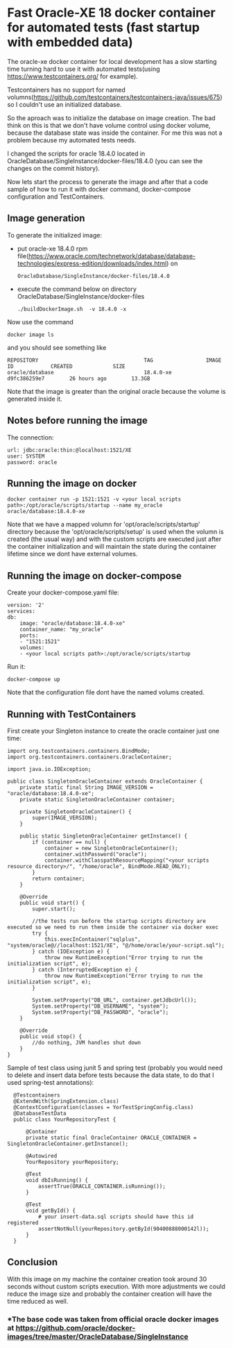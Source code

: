 # Fast Oracle-XE 18 docker container for automated tests (fast startup with embedded data)
The oracle-xe docker container for local development has a slow starting time turning hard to use it with automated tests(using https://www.testcontainers.org/ for example). 

Testcontainers has no support for named volumns(https://github.com/testcontainers/testcontainers-java/issues/675) so I couldn't use an initialized database.

So the aproach was to initialize the database on image creation. The bad think on this is that we don't have volume control using docker volume, because the database state was inside the container. For me this was not a problem because my automated tests needs. 

I changed the scripts for oracle 18.4.0 located in OracleDatabase/SingleInstance/docker-files/18.4.0 (you can see the changes on the commit history).

Now lets start the process to generate the image and after that a code sample of how to run it with docker command, docker-compose configuration and TestContainers.

## Image generation
To generate the initialized image:

- put oracle-xe 18.4.0 rpm file(https://www.oracle.com/technetwork/database/database-technologies/express-edition/downloads/index.html) on 

      OracleDatabase/SingleInstance/docker-files/18.4.0
- execute the command below on directory OracleDatabase/SingleInstance/docker-files

      ./buildDockerImage.sh  -v 18.4.0 -x

Now use the command 
   
    docker image ls

and you should see something like

    REPOSITORY                                  TAG                 IMAGE ID            CREATED             SIZE
    oracle/database                             18.4.0-xe           d9fc386259e7        26 hours ago        13.3GB

Note that the image is greater than the original oracle because the volume is generated inside it.

## Notes before running the image
The connection:

    url: jdbc:oracle:thin:@localhost:1521/XE
    user: SYSTEM
    password: oracle

## Running the image on docker

    docker container run -p 1521:1521 -v <your local scripts path>:/opt/oracle/scripts/startup --name my_oracle oracle/database:18.4.0-xe

Note that we have a mapped volumn for 'opt/oracle/scripts/startup' directory because the 'opt/oracle/scripts/setup' is used when the volumn is created (the usual way) and with the custom scripts are executed just after the container initialization and will maintain the state during the container lifetime since we dont have external volumes.

## Running the image on docker-compose
Create your docker-compose.yaml file:

    version: '2'
    services:
    db:
        image: "oracle/database:18.4.0-xe"
        container_name: "my_oracle"
        ports:
        - "1521:1521"
        volumes:
        - <your local scripts path>:/opt/oracle/scripts/startup

Run it:

    docker-compose up

Note that the configuration file dont have the named volums created.

## Running with TestContainers
First create your Singleton instance to create the oracle container just one time:

    import org.testcontainers.containers.BindMode;
    import org.testcontainers.containers.OracleContainer;

    import java.io.IOException;

    public class SingletonOracleContainer extends OracleContainer {
        private static final String IMAGE_VERSION = "oracle/database:18.4.0-xe";
        private static SingletonOracleContainer container;

        private SingletonOracleContainer() {
            super(IMAGE_VERSION);
        }

        public static SingletonOracleContainer getInstance() {
            if (container == null) {
                container = new SingletonOracleContainer();
                container.withPassword("oracle");
                container.withClasspathResourceMapping("<your scripts resource directory>/", "/home/oracle", BindMode.READ_ONLY);
            }
            return container;
        }

        @Override
        public void start() {
            super.start();

            //the tests run before the startup scripts directory are executed so we need to run them inside the container via docker exec
            try {
                this.execInContainer("sqlplus", "system/oracle@//localhost:1521/XE", "@/home/oracle/your-script.sql");
            } catch (IOException e) {
                throw new RuntimeException("Error trying to run the initialization script", e);
            } catch (InterruptedException e) {
                throw new RuntimeException("Error trying to run the initialization script", e);
            }

            System.setProperty("DB_URL", container.getJdbcUrl());
            System.setProperty("DB_USERNAME", "system");
            System.setProperty("DB_PASSWORD", "oracle");
        }

        @Override
        public void stop() {
            //do nothing, JVM handles shut down
        }
    }

Sample of test class using junit 5 and spring test (probably you would need to delete and insert data before tests because the data state, to do that I used spring-test annotations):

      @Testcontainers
      @ExtendWith(SpringExtension.class)
      @ContextConfiguration(classes = YorTestSpringConfig.class)
      @DatabaseTestData
      public class YourRepositoryTest {

          @Container
          private static final OracleContainer ORACLE_CONTAINER = SingletonOracleContainer.getInstance();

          @Autowired
          YourRepository yourRepository;

          @Test
          void dbIsRunning() {
              assertTrue(ORACLE_CONTAINER.isRunning());
          }

          @Test
          void getById() {
              # your insert-data.sql scripts should have this id registered
              assertNotNull(yourRepository.getById(90400888000142l));
          }
      }    

## Conclusion
With this image on my machine the container creation took around 30 seconds without custom scripts execution. With more adjustments we could reduce the image size and probably the container creation will have the time reduced as well.

### <b>*The base code was taken from official oracle docker images at https://github.com/oracle/docker-images/tree/master/OracleDatabase/SingleInstance<b>
